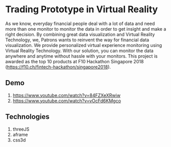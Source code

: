 # Trading Prototype in Virtual Reality
As we know, everyday financial people deal with a lot of data and need more than one monitor to monitor the data in order to get insight and make a right decision. By combining great data visualization and Virtual Reality Technology, we, Patrons wants to reinvent the way for financial data visualization. We provide personalized virtual experience monitoring using Virtual Reality Technology. With our solution, you can monitor the data anywhere and anytime without hassle with your monitors. This project is awarded as the top 10 products at F10 Hackathon Singapore 2018 (https://f10.ch/fintech-hackathon/singapore2018).

## Demo
1. https://www.youtube.com/watch?v=84FZXeXRwjw
2. https://www.youtube.com/watch?v=vOcFd6KMgco

## Technologies
1. threeJS
2. aframe
3. css3d
